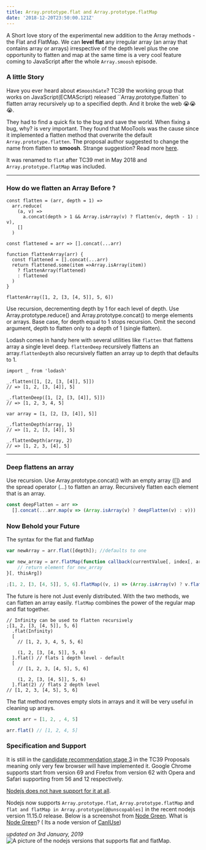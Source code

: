 ```yaml
---
title: Array.prototype.flat and Array.prototype.flatMap
date: '2018-12-20T23:50:00.121Z'
---
```


A Short love story of the experimental new addition to the Array methods - the Flat and FlatMap. We can **level flat** any irregular array (an array that contains array or arrays) irrespective of the depth level plus the one opportunity to flatten and map at the same time is a very cool feature coming to JavaScript after the whole `Array.smoosh` episode.

### A little Story

Have you ever heard about `#SmooshGate`? TC39 the working group that works on JavaScript(ECMAScript) released ``Array.prototype.flatten` to flatten array recursively up to a specified depth. And it broke the web 😭😭😭.

They had to find a quick fix to the bug and save the world. When fixing a bug, why? is very important. They found that MooTools was the cause since it implemented a flatten method that overwrite the default `Array.prototype.flatten`. The proposal author suggested to change the name from flatten to **smoosh**. Strange suggestion? Read more [here](https://developers.google.com/web/updates/2018/03/smooshgate).

It was renamed to `flat` after TC39 met in May 2018 and `Array.prototype.flatMap` was included.

---

### How do we flatten an Array Before ?

```js{1-6,9}
const flatten = (arr, depth = 1) =>
  arr.reduce(
    (a, v) =>
      a.concat(depth > 1 && Array.isArray(v) ? flatten(v, depth - 1) : v),
    []
  )

const flattened = arr => [].concat(...arr)
```

```js{}
function flattenArray(arr) {
  const flattened = [].concat(...arr)
  return flattened.some(item =>Array.isArray(item))
    ? flattenArray(flattened)
    : flattened
  )
}

flattenArray([1, 2, [3, [4, 5]], 5, 6])
```

Use recursion, decrementing depth by 1 for each level of depth. Use Array.prototype.reduce() and Array.prototype.concat() to merge elements or arrays. Base case, for depth equal to 1 stops recursion. Omit the second argument, depth to flatten only to a depth of 1 (single flatten).

Lodash comes in handy here with several utilities like `flatten` that flattens array a single level deep. `flattenDeep` recursively flattens an array.`flattenDepth` also recursively flatten an array up to depth that defaults to 1.

```js{3,6,11,14}
import _ from 'lodash'

_.flatten([1, [2, [3, [4]], 5]])
// => [1, 2, [3, [4]], 5]

_.flattenDeep([1, [2, [3, [4]], 5]])
// => [1, 2, 3, 4, 5]

var array = [1, [2, [3, [4]], 5]]

_.flattenDepth(array, 1)
// => [1, 2, [3, [4]], 5]

_.flattenDepth(array, 2)
// => [1, 2, 3, [4], 5]
```

---

### Deep flattens an array

Use recursion. Use Array.prototype.concat() with an empty array ([]) and the spread operator (...) to flatten an array. Recursively flatten each element that is an array.

```js
const deepFlatten = arr =>
  [].concat(...arr.map(v => (Array.isArray(v) ? deepFlatten(v) : v)))
```

### Now Behold your Future

The syntax for the flat and flatMap

```js
var newArray = arr.flat([depth]); //defaults to one

var new_array = arr.flatMap(function callback(currentValue[, index[, array]]) {
    // return element for new_array
}[, thisArg])
```

```js
;[1, 2, [3, [4, 5]], 5, 6].flatMap((v, i) => (Array.isArray(v) ? v.flat() : v))
```

The future is here not Just evenly distributed. With the two methods, we can flatten an array easily. `flatMap` combines the power of the regular map and flat together.

```js{2,5,8}
// Infinity can be used to flatten recursively
;[1, 2, [3, [4, 5]], 5, 6]
  .flat(Infinity)
  [
    // [1, 2, 3, 4, 5, 5, 6]

    (1, 2, [3, [4, 5]], 5, 6)
  ].flat() // flats 1 depth level - default
  [
    // [1, 2, 3, [4, 5], 5, 6]

    (1, 2, [3, [4, 5]], 5, 6)
  ].flat(2) // flats 2 depth level
// [1, 2, 3, [4, 5], 5, 6]
```

The flat method removes empty slots in arrays and it will be very useful in cleaning up arrays.

```js
const arr = [1, 2, , 4, 5]

arr.flat() // [1, 2, 4, 5]
```

### Specification and Support

It is still in the [candidate recommendation stage 3](https://tc39.github.io/proposal-flatMap/#sec-Array.prototype.flat) in the TC39 Proposals meaning only very few browser will have implemented it. Google Chrome supports start from version 69 and Firefox from version 62 with Opera and Safari supporting from 56 and 12 respectively.

[Nodejs does not have support for it at all](https://node.green/).

Nodejs now supports `Array.prototype.flat`, `Array.prototype.flatMap` and `flat and flatMap in Array.prototype[@@unscopables]` in the recent nodejs version 11.15.0 release. Below is a screenshot from [Node Green](https://node.green). What is [Node Green](https://node.green)? ( Its a node version of [CanIUse](https://caniuse.com))

_updated on 3rd January, 2019_
![A picture of the nodejs versions that supports flat and flatMap](https://res.cloudinary.com/drnqdd87d/image/upload/v1578022086/Screenshot_2020-01-03_at_04.23.39_szrwka.png).
